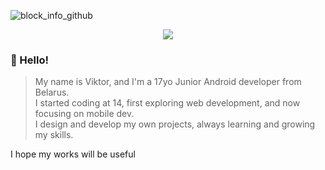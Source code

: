 
![block_info_github](https://github.com/user-attachments/assets/6b803b3e-1bae-43b2-90f3-153252da85d5)
<p align="center">
  <img src="https://go-skill-icons.vercel.app/api/icons?i=kotlin,figma,androidstudio,github,gcp,android,chrome,api,gradle&theme=dark"/>
</p>

### 👋 Hello!

>My name is Viktor, and I'm a 17yo Junior Android developer from Belarus.  
>I started coding at 14, first exploring web development, and now focusing on mobile dev.  
>I design and develop my own projects, always learning and growing my skills.

I hope my works will be useful
